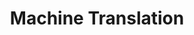 ---
title: "Machine Translation"

categories: ['']

tags: ['Machine', 'Translation']

arwords: 'الترجمة الآلية'

arexps: []

enwords: ['Machine Translation']

enexps: []

arlexicons: 'ت'

enlexicons: 'M'

authors: ['Ruqayya Roshdy']

translators: ['']

citations: 'مقدمة في حوسبة اللغة العربية'

sources: 'مركز الملك عبدالله بن عبدالعزيز الدولي لخدمة اللغة العربية'

slug: ""
---